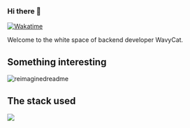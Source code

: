 ### Hi there 👋
[![Wakatime](https://wakatime.com/badge/user/4d385370-f82a-45c4-a4b9-9353d2226a3b.svg)](https://wakatime.com/@wavycat)

Welcome to the white space of backend developer WavyCat.

## Something interesting
<img src="https://myreadme.vercel.app/api/embed/wavy-cat?panels=userstatistics,toprepositories,toplanguages,commitgraph" alt="reimaginedreadme" />

## The stack used
<img src="https://skillicons.dev/icons?i=py,flask,fastapi,go,docker,git,github,githubactions,idea,bash,powershell,discord,linux,postgres,mysql,sqlite,redis,firebase,supabase,aws,cloudflare,workers&perline=11" />

